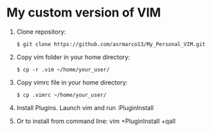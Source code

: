 # My custom version of VIM

1. Clone repository:

   `$ git clone https://github.com/asrmarco13/My_Personal_VIM.git`

2. Copy vim folder in your home directory:

   `$ cp -r .vim ~/home/your_user/`

3. Copy vimrc file in your home directory:

   `$ cp .vimrc ~/home/your_user/`

4. Install Plugins. Launch vim and run :PluginInstall

5. Or to install from command line: vim +PluginInstall +qall

